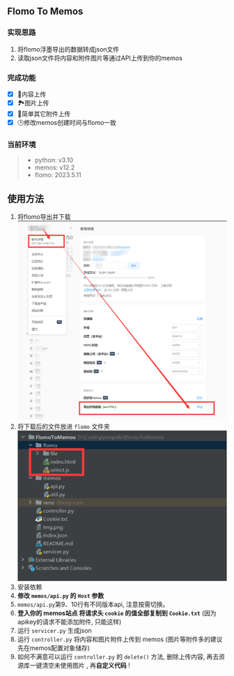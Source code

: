 ## Flomo To Memos
### 实现思路
1. 将flomo浮墨导出的数据转成json文件
2. 读取json文件将内容和附件图片等通过API上传到你的memos

### 完成功能
- [x] 📃内容上传
- [x] 🏞️图片上传
- [x] 🔗简单其它附件上传
- [x] 🕒修改memos创建时间与flomo一致

### 当前环境
> - python: v3.10
> - memos: v12.2
> - flomo: 2023.5.11

## 使用方法
1. 将flomo导出并下载![img.png](static/img.png)
2. 将下载后的文件放进 `flomo` 文件夹![img_1.png](static/img_1.png)
3. 安装依赖
4. **修改 `memos/api.py` 的 `Host` 参数**
5. `memos/api.py`第9、10行有不同版本api, 注意按需切换。
6. **登入你的 memos站点 将请求头 `cookie` 的值全部复制到 `Cookie.txt`** (因为apikey的请求不能添加附件, 只能这样)
7. 运行 `servicer.py` 生成json
8. 运行 `controller.py` 将内容和图片附件上传到 memos (图片等附件多的建议先在memos配置对象储存)
9. 如何不满意可以运行 `controller.py` 的 `delete()` 方法, 删除上传内容, 再去资源库一键清空未使用图片 , 再**自定义代码** !

